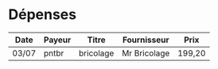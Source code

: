# Dépenses

Date | Payeur | Titre | Fournisseur | Prix
---- | ------- |---- | ---------- |----
03/07 | pntbr | bricolage | Mr Bricolage | 199,20 |
